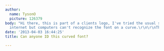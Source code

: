 ```yaml
---
author:
  name: TysonO
  picture: 126379
body: "Hi there, this is part of a clients logo, I've tried the usual sources on the
  internet but computers can't recognize the font on a curve.\r\n\r\nThanks much.\r\n\r\n[img:sites/default/files/old-images/Capture_5505.JPG]"
date: '2013-04-03 16:44:25'
title: Can anyone ID this curved font?

---
```

